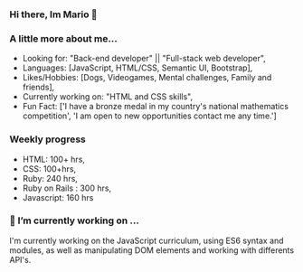 ### Hi there, Im Mario 👋

### A little more about me...


- Looking for: "Back-end developer" || "Full-stack web developer",
- Languages: [JavaScript, HTML/CSS, Semantic UI, Bootstrap],
- Likes/Hobbies: [Dogs, Videogames, Mental challenges, Family and friends],
- Currently working on: "HTML and CSS skills",
- Fun Fact: ['I have a bronze medal in my country's national mathematics competition',
'I am open to new opportunities contact me any time.']


### Weekly progress
- HTML: 100+ hrs,
- CSS: 100+hrs,
- Ruby: 240 hrs,
- Ruby on Rails : 300 hrs,
- Javascript: 160 hrs

### 🔭 I’m currently working on ...
 I'm currently working on the JavaScript curriculum, using ES6 syntax and modules, as well as manipulating DOM elements and working with differents API's.

<!--
**mariordgez/mariordgez** is a ✨ _special_ ✨ repository because its `README.md` (this file) appears on your GitHub profile.

Here are some ideas to get you started:

- 🔭 I’m currently working on ...
- 🌱 I’m currently learning ...
- 👯 I’m looking to collaborate on ...
- 🤔 I’m looking for help with ...
- 💬 Ask me about ...
- 📫 How to reach me: ...
- 😄 Pronouns: ...
- ⚡ Fun fact: ...
-->
